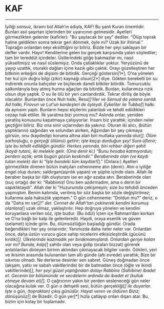 # KAF
---
İyiliği sonsuz, ikramı bol Allah’ın adıyla,
KAF! Bu şanlı Kuran önemlidir.
Bunları asıl şaşırtan içlerinden bir uyarıcının gelmesidir. Ayetleri görmezlikten gelenler (kafirler): "Bu şaşılacak bir şey” dediler.
“Ölüp toprak haline geldikten sonra tekrar geri dönmek, öyle mi? Uzak bir ihtimal."
Toprağın onlardan neyi eksilttiğini iyi biliriz. Bizde her şeyi saklayan bir defter vardır.
Hayır! Kendilerine gelen bu gerçek karşısında yalan söylediler; tam bir tereddüt içindeler.
Üstlerindeki göğe bakmazlar mı, nasıl yükseltmişiz ve nasıl süslemişiz. Onda çatlaklıklar yoktur.
Yeryüzünü de yayıp uzattık, oturaklı dağları içine kazık gibi çaktık. Orayı güzelleştiren her bitkinin erkeğini de dişisini de bitirdik.
Gerçeği göstersin[1*], O’na yönelen her kul için doğru bilgi (zikir) kaynağı olsun[2*] diye.
Gökten bereketli bir su indirerek onunla bahçeler ve biçilecek daneli bitkiler bitirdik.
Tomurcuklu salkımlarıyla boy atmış hurma ağaçları da bitirdik.
Bunları, kullarımıza rızık olsun diye yaptık. O su ile ölü bir yeri canlandırdık. Tekrar diriliş de böyle olacaktır.
Bunlardan önce Nuh halkı, Ress[*]’liler ve Semud da yalana sarıldı
Ad halkı, Firavun ve Lut’un kardeşleri de öyleydi.
Eykeliler ile Tubba[*] halkı da aynısını yaptı. Bunların hepsi elçilerini yalanladı ve tehdit edildikleri cezayı hak ettiler.
İlk yaratma bizi yormuş mu? Aslında onlar, yeniden yaratılış konusunu kapatmaya çalışıyorlar.
İnsanı biz yarattık; içinden neler geçtiğini biliriz.  Biz ona sinir uçlarından da yakınız.
Oturan iki alıcı, (bütün yaptıklarını) sağından ve solundan alırken,
Ağzından bir şey çıkmaya görsün, onu (kaydedip) koruma altına alan biri mutlaka yanında olur[*].
Ölüm sarhoşluğu, o gerçeği (ölümü) getirir; işte kaçıp durduğun şey!
Sura üflenir; işte bu tehdit edildiğin gündür.
Herkes yanında, biri rehber diğeri şahit (kaydı tutan), iki melekle gelir.
(Ona denir ki:) “Bunu hesaba katmıyordun; perdeni açtık; artık bugün gözün keskindir.”
Beraberinde olan (ve kaydı tutan melek) der ki “İşte bendeki tüm kayıtlar![*].”
(Onlara:) Ayetleri görmezlikte direnen bütün inatçıları cehenneme atın (denir).
Atın o iyiliğe engel olup duranı; saldırgan(aşırılık yapan) ve şüphe içinde olanı.
Allah ile beraber başka bir ilâh oluşturanı ise en ağır azaba atın.
Beraberinde olan (suç ortağı) der ki: "Rabbimiz! Onu ben azdırmadım, ama o derin bir sapıklıktaydı".
Allah der ki "Huzurumda çekişmeyin; size bu tehdidi önceden yapmıştım.
Benim katımda, verilmiş bir söz başka bir sözle değiştirilmez; kullarıma asla haksızlık yapmam.”
O gün cehenneme: "Doldun mu?" deriz, o da "Daha mı var[*]!" der.
Cennet de Allah’tan çekinerek kendini korumuş olanlara[*] uzak olmaz, yaklaştırılır.
Hep doğruya yönelen ve kendini koruyanlara verilen söz, işte budur.
(Bu ödül) İçten içe Rahman’dan korkan ve O’na bağlı bir kalp ile gelenleredir.
Haydi, oraya esenlik ve güven (selamet) içinde girin. Bu, ölümsüzlüğün başladığı gündür.
Orada beğendikleri her şey onlarındır; Yanımızda daha neler neler var.
Onlardan  önce, daha üstün vurucu güce sahip nicelerini etkisizleştirdik (gücünü kırdık)[*]. Ülkelerinde kazmadık yer bırakmamışlardı. Onlardan geriye kalan var mı?
Bunda, kalp[*] sahibi olan veya gidip (oraları bizzat) görerek anlatılanları dinleyen birinin aklından çıkmayacak bilgiler vardır.
Gökleri, yeri ve ikisinin arasında bulunanları tam altı günde (altı evrede) yarattık; Bize bir sıkıntısı olmadı.
Ne derlerse desinler sen sabret. Güneş doğmadan önce (akşam, yatsı ve sabah vakitlerinde) bir de batmadan önce (öğle ve ikindi vakitlerinde)[*], her şeyi güzel yaptığından dolayı Rabbine (Sahibine) ibadet et.
Gecenin bir bölümünde ve secdelerin ardında da ibadet et (kulluk etmeye devam et)[*].
O çağrıcının yakın bir yerden sesleneceği gün neler olacağına kulak ver.
O gün o dehşetli sesi, bütün gerçekliği[*] ile duyarlar. İşte o gün, (topraktan) çıkış günüdür.
Hayat veren ve öldüren Biziz; dönüşünüz[*] de Bizedir.
O gün yer[*] hızla çatlayıp onları dışarı atar. Bu, bizim için kolay bir toplamadır.